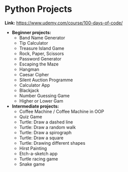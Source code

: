 # Python Projects
**Link:** https://www.udemy.com/course/100-days-of-code/

- **Beginner projects:**
  - Band Name Generator
  - Tip Calculator
  - Treasure Island Game
  - Rock, Paper, Scissors
  - Password Generator
  - Escaping the Maze
  - Hangman
  - Caesar Cipher
  - Silent Auction Programme
  - Calculator App
  - Blackjack
  - Number Guessing Game
  - Higher or Lower Gam
- **Intermediate projects:**
  - Coffee Machine / Coffee Machine in OOP
  - Quiz Game
  - Turtle: Draw a dashed line
  - Turtle: Draw a random walk
  - Turtle: Draw a spirograph
  - Turtle: Draw a square
  - Turtle: Drawing different shapes
  - Hirst Painting
  - Etch-a-sketch app
  - Turtle racing game
  - Snake game
